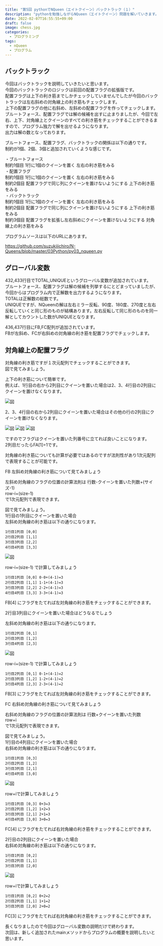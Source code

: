 ```yaml
---
title: "第5回 pythonでNQueen（エイトクイーン）バックトラック（１）"
description: "pythonを勉強しながらNQueen（エイトクイーン）問題を解いていきます。今回は第5回目。今回はバックトラックについて説明します。" 
date: 2022-02-07T16:55:55+09:00
draft: false 
image: chess.jpg
categories:
  - プログラミング
tags:
  - nQueen 
  - プログラム
---
```

## バックトラック 
 今回はバックトラックを説明していきたいと思います。      
 今回のバックトラックのロジックは前回の配置フラグの拡張版です。  
 配置フラグは上下の利き筋までしかチェックしていませんでしたが今回のバックトラックは左右斜めの対角線上の利き筋もチェックします。  
上下の配置フラグの他に右斜め、左斜めの配置フラグを作ってチェックします。  
ブルートフォース、配置フラグでは解の候補を出すに止まりましたが、今回で左右、上下、対角線上とクイーンのすべての利き筋をチェックすることができるますので、プログラム独力で解を出せるようになります。  
出力は解の数となっております。  

ブルートフォース、配置フラグ、バックトラックの関係は以下の通りです。  
制約が1個、2個、3個と追加されていくような感じです。

・ブルートフォース  
制約1個目 1行に1個のクイーンを置く 左右の利き筋をみる  
・配置フラグ  
制約1個目 1行に1個のクイーンを置く 左右の利き筋をみる  
制約2個目 配置フラグで同じ列にクイーンを置けないようにする 上下の利き筋をみる  
・バックトラック  
制約1個目 1行に1個のクイーンを置く 左右の利き筋をみる  
制約2個目 配置フラグで同じ列にクイーンを置けないようにする 上下の利き筋をみる  
制約3個目 配置フラグを拡張し左右斜めにクイーンを置けないようにする 対角線上の利き筋をみる  

プログラムソースは以下のURLにあります。    

https://github.com/suzukiiichiro/N-Queens/blob/master/03Python/py03_nqueen.py    
## グローバル変数
432,433行目でTOTAL,UNIQUEというグローバル変数が追加されています。  
ブルートフォース、配置フラグは解の候補を列挙するにとどまっていましたが、今回からはプログラム内で正解数を出力するようになります。  
TOTALは正解数の総数です。  
UNIQUEですが、NQueenの解は左右ミラー反転、90度、180度、270度と左右反転していくと同じ形のものが結構あります。左右反転して同じ形のものを同一解としてカウントした数がUNIQUEとなります。  

436,437行目にFB,FC配列が追加されています。  
FBが左斜め、FCが右斜めの対角線の利き筋を配置フラグでチェックします。  

## 対角線上の配置フラグ

対角線の利き筋ですが１次元配列でチェックすることができます。  
図で見てみましょう。  

上下の利き筋について簡単です。  
例えば、1行目の右から2列目にクイーンを置いた場合は2、3、4行目の2列目にクイーンを置けなくなります。  

 ![図](d1.png "図")

2、3、4行目の右から2列目にクイーンを置いた場合はその他の行の2列目にクイーンを置けなくなります。  

 ![図](d2.png "図")
 ![図](d3.png "図")
 ![図](d4.png "図")

ですのでフラグはクイーンを置いた列番号に立てれば良いことになります。  
2列目だったらFA[1]=1です。  

対角線の利き筋についても計算が必要ではあるのですが法則性があり1次元配列で表現することが可能です。  

FB 左斜め対角線の利き筋について見てみましょう  

左斜め対角線のフラグの位置の計算法則は
行数-クイーンを置いた列数+(サイズ-1)  
row-i+(size-1)  
で1次元配列で表現できます。  

図で見てみましょう。  
1行目の1列目にクイーンを置いた場合  
左斜め対角線の利き筋は以下の通りになります。  

```
1行目1列目 [0,0]
2行目2列目 [1,1]
3行目3列目 [2,2]
4行目4列目 [3,3]
```

 ![図](l1.png "図")

row-i+(size-1) で計算してみましょう  

```
1行目1列目 [0,0] 0-0+(4-1)=3
2行目2列目 [1,1] 1-1+(4-1)=3
3行目3列目 [2,2] 2-2+(4-1)=3
4行目4列目 [3,3] 3-3+(4-1)=3
```

FB[4] にフラグをたてれば左対角線の利き筋をチェックすることができます。 

2行目3列目にクイーンを置いた場合はどうなるでしょう  

左斜め対角線の利き筋は以下の通りになります。  

```
1行目2列目 [0,1]
2行目3列目 [1,2]
3行目4列目 [2,3]
```

 ![図](l5.png "図")

row-i+(size-1) で計算してみましょう  

```
1行目2列目 [0,1] 0-1+(4-1)=2
2行目3列目 [1,2] 1-2+(4-1)=2
3行目4列目 [2,3] 2-3+(4-1)=2
```
FB[3] にフラグをたてれば左対角線の利き筋をチェックすることができます。 

FC 右斜め対角線の利き筋について見てみましょう  

右斜め対角線のフラグの位置の計算法則は
行数+クイーンを置いた列数  
row+i  
で1次元配列で表現できます。  

図で見てみましょう。  
1行目の4列目にクイーンを置いた場合  
右斜め対角線の利き筋は以下の通りになります。  

```
1行目1列目 [0,3]
2行目2列目 [1,2]
3行目3列目 [2,1]
4行目4列目 [3,0]
```

 ![図](r1.png "図")

row+iで計算してみましょう  

```
1行目1列目 [0,3] 0+3=3
2行目2列目 [1,2] 1+2=3
3行目3列目 [2,1] 2+1=3
4行目4列目 [3,0] 3+0=3
```

FC[4] にフラグをたてれば右対角線の利き筋をチェックすることができます。 

2行目の2列目にクイーンを置いた場合  
右斜め対角線の利き筋は以下の通りになります。  

```
1行目1列目 [0,2]
2行目2列目 [1,1]
3行目3列目 [2,0]
```

 ![図](r5.png "図")

row+iで計算してみましょう  

```
1行目1列目 [0,2] 0+2=2
2行目2列目 [1,1] 1+1=2
3行目3列目 [2,0] 2+0=2
```

FC[3] にフラグをたてれば右対角線の利き筋をチェックすることができます。     

長くなりましたので今回はグローバル変数の説明だけで終わります。  
次回は、新しく追加されたmainメソッドからプログラムの概要を説明したいと思います。  




